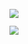 <p dir="auto">
<a href="https://codeclimate.com/github/shtormlbt/brain-games/maintainability"><img src="https://api.codeclimate.com/v1/badges/a35b272be86137db6d48/maintainability" /></a>

<img src="https://github.com/shtormlbt
/
brain-games/actions/workflows/<WORKFLOW_FILE>/badge.svg"/>
</p>